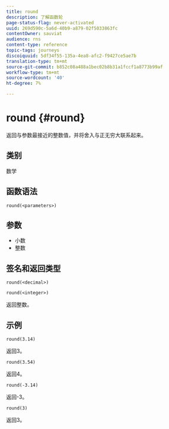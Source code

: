 ```yaml
---
title: round
description: 了解函数轮
page-status-flag: never-activated
uuid: 269d590c-5a6d-40b9-a879-02f5033863fc
contentOwner: sauviat
audience: rns
content-type: reference
topic-tags: journeys
discoiquuid: 5df34f55-135a-4ea8-afc2-f9427ce5ae7b
translation-type: tm+mt
source-git-commit: b852c08a488a1bec02b8b31a1fccf1a8773b99af
workflow-type: tm+mt
source-wordcount: '40'
ht-degree: 7%

---
```



# round {#round}

返回与参数最接近的整数值，并将舍入与正无穷大联系起来。

## 类别

数学

## 函数语法

`round(<parameters>)`

## 参数

* 小数
* 整数

## 签名和返回类型

`round(<decimal>)`

`round(<integer>)`

返回整数。

## 示例

`round(3.14)`

返回3。

`round(3.54)`

返回4。

`round(-3.14)`

返回-3。

`round(3)`

返回3。
